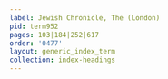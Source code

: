 ```yaml
---
label: Jewish Chronicle, The (London)
pid: term952
pages: 103|184|252|617
order: '0477'
layout: generic_index_term
collection: index-headings
---
```

